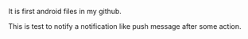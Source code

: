 It is first android files in my github.

This is test to notify a notification like push message after some action. 

